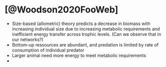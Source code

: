 # [@Woodson2020FooWeb]
- Size-based (allometric) theory predicts a decrease in biomass with increasing individual size due to increasing metabolic requirements and inefficient energy transfer across trophic levels. (Can we observe that in our networks?)
-  Bottom-up ressources are abundant, and predation is limited by rate of consumption of individual predator
- Larger animal need more energy to meet metabolic requirements
- 
